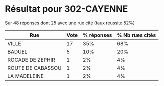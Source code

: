# Résultat pour 302-CAYENNE

Sur 48 réponses dont 25 avec une rue cité (taux réussite 52%)

| Rue | Vote | % réponses | % Nb rues cités|
|-----|------|------------|----------------|
| VILLE | 17 | 35% | 68%|
| BADUEL | 5 | 10% | 20%|
| ROCADE DE ZEPHIR | 1 | 2% | 4%|
| ROUTE DE CABASSOU | 1 | 2% | 4%|
| LA MADELEINE | 1 | 2% | 4%|
